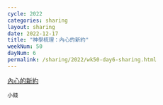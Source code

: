 ```yaml
---
cycle: 2022
categories: sharing
layout: sharing
date: 2022-12-17
title: "神學梳理：內心的新約"
weekNum: 50
dayNum: 6
permalink: /sharing/2022/wk50-day6-sharing.html
---
```


[內心的新約](https://eccseattle.github.io/media/sharing/2022/wk050/2022-12-17-bin.m4a)

`小錢`

